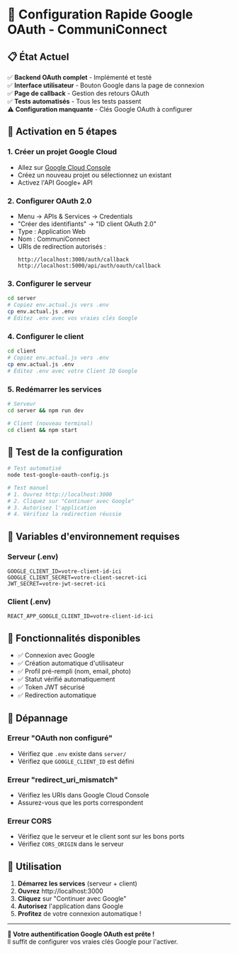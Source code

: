 # 🚀 Configuration Rapide Google OAuth - CommuniConnect

## 📋 État Actuel

✅ **Backend OAuth complet** - Implémenté et testé  
✅ **Interface utilisateur** - Bouton Google dans la page de connexion  
✅ **Page de callback** - Gestion des retours OAuth  
✅ **Tests automatisés** - Tous les tests passent  
⚠️ **Configuration manquante** - Clés Google OAuth à configurer  

## 🔧 Activation en 5 étapes

### 1. Créer un projet Google Cloud
- Allez sur [Google Cloud Console](https://console.cloud.google.com/)
- Créez un nouveau projet ou sélectionnez un existant
- Activez l'API Google+ API

### 2. Configurer OAuth 2.0
- Menu → APIs & Services → Credentials
- "Créer des identifiants" → "ID client OAuth 2.0"
- Type : Application Web
- Nom : CommuniConnect
- URIs de redirection autorisés :
  ```
  http://localhost:3000/auth/callback
  http://localhost:5000/api/auth/oauth/callback
  ```

### 3. Configurer le serveur
```bash
cd server
# Copiez env.actual.js vers .env
cp env.actual.js .env
# Éditez .env avec vos vraies clés Google
```

### 4. Configurer le client
```bash
cd client
# Copiez env.actual.js vers .env
cp env.actual.js .env
# Éditez .env avec votre Client ID Google
```

### 5. Redémarrer les services
```bash
# Serveur
cd server && npm run dev

# Client (nouveau terminal)
cd client && npm start
```

## 🧪 Test de la configuration

```bash
# Test automatisé
node test-google-oauth-config.js

# Test manuel
# 1. Ouvrez http://localhost:3000
# 2. Cliquez sur "Continuer avec Google"
# 3. Autorisez l'application
# 4. Vérifiez la redirection réussie
```

## 🔑 Variables d'environnement requises

### Serveur (.env)
```env
GOOGLE_CLIENT_ID=votre-client-id-ici
GOOGLE_CLIENT_SECRET=votre-client-secret-ici
JWT_SECRET=votre-jwt-secret-ici
```

### Client (.env)
```env
REACT_APP_GOOGLE_CLIENT_ID=votre-client-id-ici
```

## 🎯 Fonctionnalités disponibles

- ✅ Connexion avec Google
- ✅ Création automatique d'utilisateur
- ✅ Profil pré-rempli (nom, email, photo)
- ✅ Statut vérifié automatiquement
- ✅ Token JWT sécurisé
- ✅ Redirection automatique

## 🚨 Dépannage

### Erreur "OAuth non configuré"
- Vérifiez que `.env` existe dans `server/`
- Vérifiez que `GOOGLE_CLIENT_ID` est défini

### Erreur "redirect_uri_mismatch"
- Vérifiez les URIs dans Google Cloud Console
- Assurez-vous que les ports correspondent

### Erreur CORS
- Vérifiez que le serveur et le client sont sur les bons ports
- Vérifiez `CORS_ORIGIN` dans le serveur

## 📱 Utilisation

1. **Démarrez les services** (serveur + client)
2. **Ouvrez** http://localhost:3000
3. **Cliquez** sur "Continuer avec Google"
4. **Autorisez** l'application dans Google
5. **Profitez** de votre connexion automatique !

---

**🎉 Votre authentification Google OAuth est prête !**  
Il suffit de configurer vos vraies clés Google pour l'activer.
